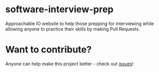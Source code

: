 # software-interview-prep
Approachable IO website to help those prepping for interviewing while allowing anyone to practice their skills by making Pull Requests.

# Want to contribute?
Anyone can help make this project better - check out [issues](https://github.com/approachable-io/approachable-io/issues)!
